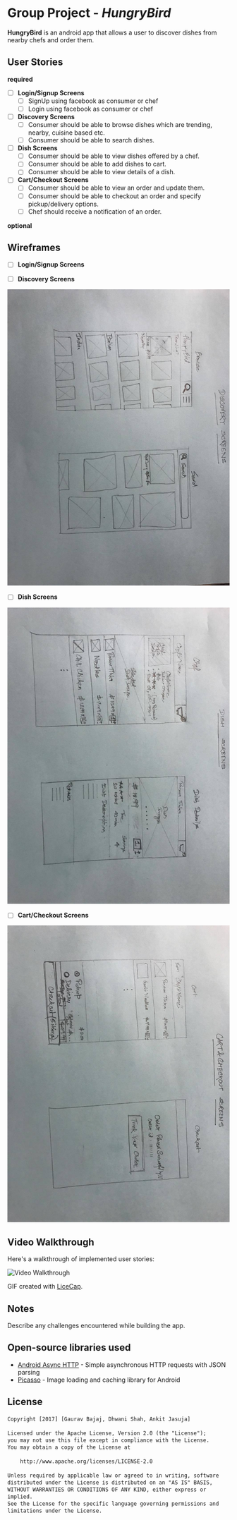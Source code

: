 # Group Project - *HungryBird*

**HungryBird** is an android app that allows a user to discover dishes from nearby chefs and order them.

## User Stories

**required**

- [ ] **Login/Signup Screens**
  - [ ] SignUp using facebook as consumer or chef
  - [ ] Login using facebook as consumer or chef
- [ ] **Discovery Screens**
  - [ ] Consumer should be able to browse dishes which are trending, nearby, cuisine based etc.
  - [ ] Consumer should be able to search dishes.
- [ ] **Dish Screens**
  - [ ] Consumer should be able to view dishes offered by a chef.
  - [ ] Consumer should be able to add dishes to cart.
  - [ ] Consumer should be able to view details of a dish.
- [ ] **Cart/Checkout Screens**
  - [ ] Consumer should be able to view an order and update them.
  - [ ] Consumer should be able to checkout an order and specify pickup/delivery options.
  - [ ] Chef should receive a notification of an order.

**optional**

## Wireframes
- [ ] **Login/Signup Screens**


- [ ] **Discovery Screens**

![](./wireframes/discovery-screens.jpg)

- [ ] **Dish Screens**

![](./wireframes/dish-screens.jpg)

- [ ] **Cart/Checkout Screens**

![](./wireframes/cart-checkout-screens.jpg)

## Video Walkthrough

Here's a walkthrough of implemented user stories:

<img src='http://i.imgur.com/link/to/your/gif/file.gif' title='Video Walkthrough' width='' alt='Video Walkthrough' />

GIF created with [LiceCap](http://www.cockos.com/licecap/).

## Notes

Describe any challenges encountered while building the app.

## Open-source libraries used

- [Android Async HTTP](https://github.com/loopj/android-async-http) - Simple asynchronous HTTP requests with JSON parsing
- [Picasso](http://square.github.io/picasso/) - Image loading and caching library for Android

## License

    Copyright [2017] [Gaurav Bajaj, Dhwani Shah, Ankit Jasuja]

    Licensed under the Apache License, Version 2.0 (the "License");
    you may not use this file except in compliance with the License.
    You may obtain a copy of the License at

        http://www.apache.org/licenses/LICENSE-2.0

    Unless required by applicable law or agreed to in writing, software
    distributed under the License is distributed on an "AS IS" BASIS,
    WITHOUT WARRANTIES OR CONDITIONS OF ANY KIND, either express or implied.
    See the License for the specific language governing permissions and
    limitations under the License.